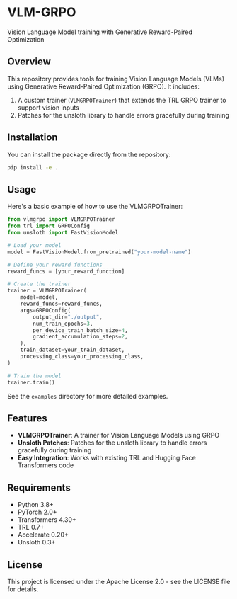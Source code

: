 # VLM-GRPO

Vision Language Model training with Generative Reward-Paired Optimization

## Overview

This repository provides tools for training Vision Language Models (VLMs) using Generative Reward-Paired Optimization (GRPO). It includes:

1. A custom trainer (`VLMGRPOTrainer`) that extends the TRL GRPO trainer to support vision inputs
2. Patches for the unsloth library to handle errors gracefully during training

## Installation

You can install the package directly from the repository:

```bash
pip install -e .
```

## Usage

Here's a basic example of how to use the VLMGRPOTrainer:

```python
from vlmgrpo import VLMGRPOTrainer
from trl import GRPOConfig
from unsloth import FastVisionModel

# Load your model
model = FastVisionModel.from_pretrained("your-model-name")

# Define your reward functions
reward_funcs = [your_reward_function]

# Create the trainer
trainer = VLMGRPOTrainer(
    model=model,
    reward_funcs=reward_funcs,
    args=GRPOConfig(
        output_dir="./output",
        num_train_epochs=3,
        per_device_train_batch_size=4,
        gradient_accumulation_steps=2,
    ),
    train_dataset=your_train_dataset,
    processing_class=your_processing_class,
)

# Train the model
trainer.train()
```

See the `examples` directory for more detailed examples.

## Features

- **VLMGRPOTrainer**: A trainer for Vision Language Models using GRPO
- **Unsloth Patches**: Patches for the unsloth library to handle errors gracefully during training
- **Easy Integration**: Works with existing TRL and Hugging Face Transformers code

## Requirements

- Python 3.8+
- PyTorch 2.0+
- Transformers 4.30+
- TRL 0.7+
- Accelerate 0.20+
- Unsloth 0.3+

## License

This project is licensed under the Apache License 2.0 - see the LICENSE file for details.